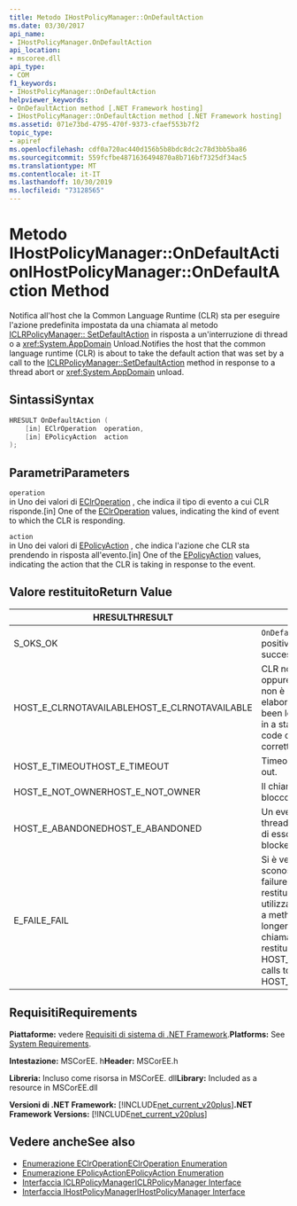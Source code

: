 ```yaml
---
title: Metodo IHostPolicyManager::OnDefaultAction
ms.date: 03/30/2017
api_name:
- IHostPolicyManager.OnDefaultAction
api_location:
- mscoree.dll
api_type:
- COM
f1_keywords:
- IHostPolicyManager::OnDefaultAction
helpviewer_keywords:
- OnDefaultAction method [.NET Framework hosting]
- IHostPolicyManager::OnDefaultAction method [.NET Framework hosting]
ms.assetid: 071e73bd-4795-470f-9373-cfaef553b7f2
topic_type:
- apiref
ms.openlocfilehash: cdf0a720ac440d156b5b8bdc8dc2c78d3bb5ba86
ms.sourcegitcommit: 559fcfbe4871636494870a8b716bf7325df34ac5
ms.translationtype: MT
ms.contentlocale: it-IT
ms.lasthandoff: 10/30/2019
ms.locfileid: "73128565"
---
```

# <a name="ihostpolicymanagerondefaultaction-method"></a><span data-ttu-id="02530-102">Metodo IHostPolicyManager::OnDefaultAction</span><span class="sxs-lookup"><span data-stu-id="02530-102">IHostPolicyManager::OnDefaultAction Method</span></span>
<span data-ttu-id="02530-103">Notifica all'host che la Common Language Runtime (CLR) sta per eseguire l'azione predefinita impostata da una chiamata al metodo [ICLRPolicyManager:: SetDefaultAction](../../../../docs/framework/unmanaged-api/hosting/iclrpolicymanager-setdefaultaction-method.md) in risposta a un'interruzione di thread o a <xref:System.AppDomain> Unload.</span><span class="sxs-lookup"><span data-stu-id="02530-103">Notifies the host that the common language runtime (CLR) is about to take the default action that was set by a call to the [ICLRPolicyManager::SetDefaultAction](../../../../docs/framework/unmanaged-api/hosting/iclrpolicymanager-setdefaultaction-method.md) method in response to a thread abort or <xref:System.AppDomain> unload.</span></span>  
  
## <a name="syntax"></a><span data-ttu-id="02530-104">Sintassi</span><span class="sxs-lookup"><span data-stu-id="02530-104">Syntax</span></span>  
  
```cpp  
HRESULT OnDefaultAction (  
    [in] EClrOperation  operation,   
    [in] EPolicyAction  action  
);  
```  
  
## <a name="parameters"></a><span data-ttu-id="02530-105">Parametri</span><span class="sxs-lookup"><span data-stu-id="02530-105">Parameters</span></span>  
 `operation`  
 <span data-ttu-id="02530-106">in Uno dei valori di [EClrOperation](../../../../docs/framework/unmanaged-api/hosting/eclroperation-enumeration.md) , che indica il tipo di evento a cui CLR risponde.</span><span class="sxs-lookup"><span data-stu-id="02530-106">[in] One of the [EClrOperation](../../../../docs/framework/unmanaged-api/hosting/eclroperation-enumeration.md) values, indicating the kind of event to which the CLR is responding.</span></span>  
  
 `action`  
 <span data-ttu-id="02530-107">in Uno dei valori di [EPolicyAction](../../../../docs/framework/unmanaged-api/hosting/epolicyaction-enumeration.md) , che indica l'azione che CLR sta prendendo in risposta all'evento.</span><span class="sxs-lookup"><span data-stu-id="02530-107">[in] One of the [EPolicyAction](../../../../docs/framework/unmanaged-api/hosting/epolicyaction-enumeration.md) values, indicating the action that the CLR is taking in response to the event.</span></span>  
  
## <a name="return-value"></a><span data-ttu-id="02530-108">Valore restituito</span><span class="sxs-lookup"><span data-stu-id="02530-108">Return Value</span></span>  
  
|<span data-ttu-id="02530-109">HRESULT</span><span class="sxs-lookup"><span data-stu-id="02530-109">HRESULT</span></span>|<span data-ttu-id="02530-110">Descrizione</span><span class="sxs-lookup"><span data-stu-id="02530-110">Description</span></span>|  
|-------------|-----------------|  
|<span data-ttu-id="02530-111">S_OK</span><span class="sxs-lookup"><span data-stu-id="02530-111">S_OK</span></span>|<span data-ttu-id="02530-112">`OnDefaultAction` ha restituito un esito positivo.</span><span class="sxs-lookup"><span data-stu-id="02530-112">`OnDefaultAction` returned successfully.</span></span>|  
|<span data-ttu-id="02530-113">HOST_E_CLRNOTAVAILABLE</span><span class="sxs-lookup"><span data-stu-id="02530-113">HOST_E_CLRNOTAVAILABLE</span></span>|<span data-ttu-id="02530-114">CLR non è stato caricato in un processo oppure CLR si trova in uno stato in cui non è possibile eseguire codice gestito o elaborare la chiamata.</span><span class="sxs-lookup"><span data-stu-id="02530-114">The CLR has not been loaded into a process, or the CLR is in a state in which it cannot run managed code or process the call.</span></span> <span data-ttu-id="02530-115">correttamente</span><span class="sxs-lookup"><span data-stu-id="02530-115">successfully</span></span>|  
|<span data-ttu-id="02530-116">HOST_E_TIMEOUT</span><span class="sxs-lookup"><span data-stu-id="02530-116">HOST_E_TIMEOUT</span></span>|<span data-ttu-id="02530-117">Timeout della chiamata.</span><span class="sxs-lookup"><span data-stu-id="02530-117">The call timed out.</span></span>|  
|<span data-ttu-id="02530-118">HOST_E_NOT_OWNER</span><span class="sxs-lookup"><span data-stu-id="02530-118">HOST_E_NOT_OWNER</span></span>|<span data-ttu-id="02530-119">Il chiamante non è il proprietario del blocco.</span><span class="sxs-lookup"><span data-stu-id="02530-119">The caller does not own the lock.</span></span>|  
|<span data-ttu-id="02530-120">HOST_E_ABANDONED</span><span class="sxs-lookup"><span data-stu-id="02530-120">HOST_E_ABANDONED</span></span>|<span data-ttu-id="02530-121">Un evento è stato annullato mentre un thread bloccato o Fiber era in attesa su di esso.</span><span class="sxs-lookup"><span data-stu-id="02530-121">An event was canceled while a blocked thread or fiber was waiting on it.</span></span>|  
|<span data-ttu-id="02530-122">E_FAIL</span><span class="sxs-lookup"><span data-stu-id="02530-122">E_FAIL</span></span>|<span data-ttu-id="02530-123">Si è verificato un errore irreversibile sconosciuto.</span><span class="sxs-lookup"><span data-stu-id="02530-123">An unknown catastrophic failure occurred.</span></span> <span data-ttu-id="02530-124">Quando un metodo restituisce E_FAIL, CLR non è più utilizzabile all'interno del processo.</span><span class="sxs-lookup"><span data-stu-id="02530-124">When a method returns E_FAIL, the CLR is no longer usable within the process.</span></span> <span data-ttu-id="02530-125">Le chiamate successive ai metodi di hosting restituiscono HOST_E_CLRNOTAVAILABLE.</span><span class="sxs-lookup"><span data-stu-id="02530-125">Subsequent calls to hosting methods return HOST_E_CLRNOTAVAILABLE.</span></span>|  
  
## <a name="requirements"></a><span data-ttu-id="02530-126">Requisiti</span><span class="sxs-lookup"><span data-stu-id="02530-126">Requirements</span></span>  
 <span data-ttu-id="02530-127">**Piattaforme:** vedere [Requisiti di sistema di .NET Framework](../../../../docs/framework/get-started/system-requirements.md).</span><span class="sxs-lookup"><span data-stu-id="02530-127">**Platforms:** See [System Requirements](../../../../docs/framework/get-started/system-requirements.md).</span></span>  
  
 <span data-ttu-id="02530-128">**Intestazione:** MSCorEE. h</span><span class="sxs-lookup"><span data-stu-id="02530-128">**Header:** MSCorEE.h</span></span>  
  
 <span data-ttu-id="02530-129">**Libreria:** Incluso come risorsa in MSCorEE. dll</span><span class="sxs-lookup"><span data-stu-id="02530-129">**Library:** Included as a resource in MSCorEE.dll</span></span>  
  
 <span data-ttu-id="02530-130">**Versioni di .NET Framework:** [!INCLUDE[net_current_v20plus](../../../../includes/net-current-v20plus-md.md)]</span><span class="sxs-lookup"><span data-stu-id="02530-130">**.NET Framework Versions:** [!INCLUDE[net_current_v20plus](../../../../includes/net-current-v20plus-md.md)]</span></span>  
  
## <a name="see-also"></a><span data-ttu-id="02530-131">Vedere anche</span><span class="sxs-lookup"><span data-stu-id="02530-131">See also</span></span>

- [<span data-ttu-id="02530-132">Enumerazione EClrOperation</span><span class="sxs-lookup"><span data-stu-id="02530-132">EClrOperation Enumeration</span></span>](../../../../docs/framework/unmanaged-api/hosting/eclroperation-enumeration.md)
- [<span data-ttu-id="02530-133">Enumerazione EPolicyAction</span><span class="sxs-lookup"><span data-stu-id="02530-133">EPolicyAction Enumeration</span></span>](../../../../docs/framework/unmanaged-api/hosting/epolicyaction-enumeration.md)
- [<span data-ttu-id="02530-134">Interfaccia ICLRPolicyManager</span><span class="sxs-lookup"><span data-stu-id="02530-134">ICLRPolicyManager Interface</span></span>](../../../../docs/framework/unmanaged-api/hosting/iclrpolicymanager-interface.md)
- [<span data-ttu-id="02530-135">Interfaccia IHostPolicyManager</span><span class="sxs-lookup"><span data-stu-id="02530-135">IHostPolicyManager Interface</span></span>](../../../../docs/framework/unmanaged-api/hosting/ihostpolicymanager-interface.md)
